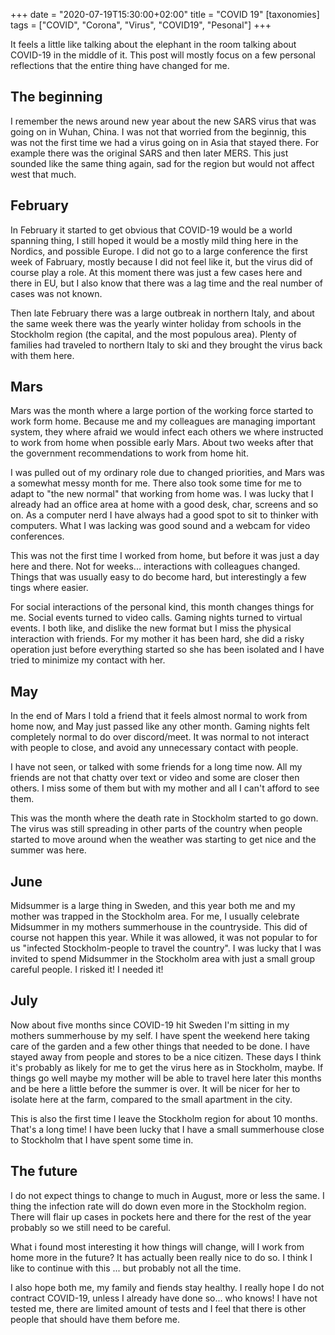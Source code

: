 +++
date = "2020-07-19T15:30:00+02:00"
title = "COVID 19"
[taxonomies]
tags = ["COVID", "Corona", "Virus", "COVID19", "Pesonal"]
+++

It feels a little like talking about the elephant in the room talking about COVID-19 in the middle of it. This post will mostly focus on a few personal reflections that the entire thing have changed for me.

## The beginning

I remember the news around new year about the new SARS virus that was going on in Wuhan, China. I was not that worried from the beginnig, this was not the first time we had a virus going on in Asia that stayed there. For example there was the original SARS and then later MERS. This just sounded like the same thing again, sad for the region but would not affect west that much.

## February

In February it started to get obvious that COVID-19 would be a world spanning thing, I still hoped it would be a mostly mild thing here in the Nordics, and possible Europe. I did not go to a large conference the first week of Fabruary, mostly because I did not feel like it, but the virus did of course play a role. At this moment there was just a few cases here and there in EU, but I also know that there was a lag time and the real number of cases was not known.

Then late February there was a large outbreak in northern Italy, and about the same week there was the yearly winter holiday from schools in the Stockholm region (the capital, and the most populous area). Plenty of families had traveled to northern Italy to ski and they brought the virus back with them here.

## Mars

Mars was the month where a large portion of the working force started to work form home. Because me and my colleagues are managing important system, they where afraid we would infect each others we where instructed to work from home when possible early Mars. About two weeks after that the government recommendations to work from home hit.

I was pulled out of my ordinary role due to changed priorities, and Mars was a somewhat messy month for me. There also took some time for me to adapt to "the new normal" that working from home was. I was lucky that I already had an office area at home with a good desk, char, screens and so on. As a computer nerd I have always had a good spot to sit to thinker with computers. What I was lacking was good sound and a webcam for video conferences.

This was not the first time I worked from home, but before it was just a day here and there. Not for weeks... interactions with colleagues changed. Things that was usually easy to do become hard, but interestingly a few tings where easier.

For social interactions of the personal kind, this month changes things for me. Social events turned to video calls. Gaming nights turned to virtual events. I both like, and dislike the new format but I miss the physical interaction with friends. For my mother it has been hard, she did a risky operation just before everything started so she has been isolated and I have tried to minimize my contact with her.

## May

In the end of Mars I told a friend that it feels almost normal to work from home now, and May just passed like any other month. Gaming nights felt completely normal to do over discord/meet. It was normal to not interact with people to close, and avoid any unnecessary contact with people.

I have not seen, or talked with some friends for a long time now. All my friends are not that chatty over text or video and some are closer then others. I miss some of them but with my mother and all I can't afford to see them.

This was the month where the death rate in Stockholm started to go down. The virus was still spreading in other parts of the country when people started to move around when the weather was starting to get nice and the summer was here.

## June

Midsummer is a large thing in Sweden, and this year both me and my mother was trapped in the Stockholm area. For me, I usually celebrate Midsummer in my mothers summerhouse in the countryside. This did of course not happen this year. While it was allowed, it was not popular to for us "infected Stockholm-people to travel the country". I was lucky that I was invited to spend Midsummer in the Stockholm area with just a small group careful people. I risked it! I needed it!

## July

Now about five months since COVID-19 hit Sweden I'm sitting in my mothers summerhouse by my self. I have spent the weekend here taking care of the garden and a few other things that needed to be done. I have stayed away from people and stores to be a nice citizen. These days I think it's probably as likely for me to get the virus here as in Stockholm, maybe. If things go well maybe my mother will be able to travel here later this months and be here a little before the summer is over. It will be nicer for her to isolate here at the farm, compared to the small apartment in the city.

This is also the first time I leave the Stockholm region for about 10 months. That's a long time! I have been lucky that I have a small summerhouse close to Stockholm that I have spent some time in.

## The future

I do not expect things to change to much in August, more or less the same. I thing the infection rate will do down even more in the Stockholm region. There will flair up cases in pockets here and there for the rest of the year probably so we still need to be careful.

What i found most interesting it how things will change, will I work from home more in the future? It has actually been really nice to do so. I think I like to continue with this ... but probably not all the time.

I also hope both me, my family and fiends stay healthy. I really hope I do not contract COVID-19, unless I already have done so... who knows! I have not tested me, there are limited amount of tests and I feel that there is other people that should have them before me.
